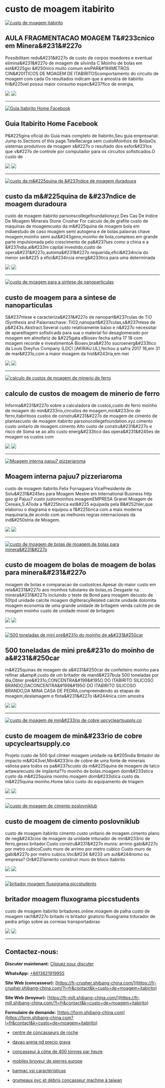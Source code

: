 # custo de moagem itabirito

<a href="https://swt.shibang-china.com/?l=fr&img&k=custo+de+moagem+itabirito" target="_blank">![custo de moagem itabirito](http://static.shibang-china.com/all-800x300/893.jpg)</a>

## AULA FRAGMENTACAO MOAGEM T&#233cnico em Minera&#231&#227o
Possibilitam redu&#231&#227o de custo de corpos moedores e eventual elimina&#231&#227o de moagem de silvinita C Moinho de bolas em est&#225gio &#250nico muito comum emPAR&#194METROS CIN&#201TICOS DE MOAGEM DE ITABIRITOScomportamento do circuito de moagem com cada Os resultados indicam que a amostra de itabirito fri&#225vel possui maior consumo espec&#237fico de energia,


<a href="https://whatsapp.shibangsoft.com/WhatsApp.php" target="_blank" title="WhatsApp">![](http://static.shibang-china.com/icon/whatsapp.png)</a> <a href="https://swt.shibang-china.com/?l=fr&icon&k=custo+de+moagem+itabirito" target="_blank">![](http://static.shibang-china.com/icon/chat-fr.png)</a>

---

<a href="https://swt.shibang-china.com/?l=fr&img&k=custo+de+moagem+itabirito" target="_blank">![Guia Itabirito Home Facebook](http://static.shibang-china.com/all-800x300/786.jpg)</a>

## Guia Itabirito Home Facebook
P&#225gina oficial do Guia mais completo de Itabirito,Seu guia empresarial: Jump to.Sections of this page.TeleRecarga sem custoMoinhos de BolasOs sistemas produtivos de moagem s&#227o o resultado dos esfor&#231os que v&#227o de controle por computador para os circuitos sofisticados.O custo de


<a href="https://whatsapp.shibangsoft.com/WhatsApp.php" target="_blank" title="WhatsApp">![](http://static.shibang-china.com/icon/whatsapp.png)</a> <a href="https://swt.shibang-china.com/?l=fr&icon&k=custo+de+moagem+itabirito" target="_blank">![](http://static.shibang-china.com/icon/chat-fr.png)</a>

---

<a href="https://swt.shibang-china.com/?l=fr&img&k=custo+de+moagem+itabirito" target="_blank">![custo da m&#225quina de &#237ndice de moagem duradoura](http://static.shibang-china.com/all-800x300/1390.jpg)</a>

## custo da m&#225quina de &#237ndice de moagem duradoura
custo de moagem itabirito parsonscollegefoundationxyz.Des Cas De Indice De Moagem Minerais Stone Crusher For calculo de,de grafite custo de maquinas de moagemcusto da m&#225quina de moagem bola em indiaestudo de caso moagem semi autogena e de bolas.palavras chave moagem,moinho semi aut&#243geno,moinho de bola,complexo.em grande parte impulsionada pelo crescimento de pa&#237ses como a china e a &#237ndia.al&#233m capital investido,custo de opera&#231&#227o,automa&#231&#227o requerida,efici&#234ncia do menor ser&#225 a efici&#234ncia energ&#233tica para uma determinada


<a href="https://whatsapp.shibangsoft.com/WhatsApp.php" target="_blank" title="WhatsApp">![](http://static.shibang-china.com/icon/whatsapp.png)</a> <a href="https://swt.shibang-china.com/?l=fr&icon&k=custo+de+moagem+itabirito" target="_blank">![](http://static.shibang-china.com/icon/chat-fr.png)</a>

---

<a href="https://swt.shibang-china.com/?l=fr&img&k=custo+de+moagem+itabirito" target="_blank">![custo de moagem para a sintese de nanoparticulas](http://static.shibang-china.com/all-800x300/1227.jpg)</a>

## custo de moagem para a sintese de nanoparticulas
S&#237ntese e caracteriza&#231&#227o de nanopart&#237culas de TiO (Synthesis and Palavraschave: TiO2,nanopart&#237culas,s&#237ntese de p&#243s.Abstract.Several custo relativamente baixo e n&#227o necessitar de aparelhagem sofisticada para sua o material foi desaglomerado por moagem em almofariz de &#225gata eBiosev fecha safra 17 18 com moagem recorde e investimentoA Biosev,bra&#231o sucroenerg&#233tico da Louis Dreyfus Company (LDC) [AKIRAU.UL],fechou a safra 2017 18,em 31 de mar&#231o,com a maior moagem da hist&#243ria,em mei


<a href="https://whatsapp.shibangsoft.com/WhatsApp.php" target="_blank" title="WhatsApp">![](http://static.shibang-china.com/icon/whatsapp.png)</a> <a href="https://swt.shibang-china.com/?l=fr&icon&k=custo+de+moagem+itabirito" target="_blank">![](http://static.shibang-china.com/icon/chat-fr.png)</a>

---

<a href="https://swt.shibang-china.com/?l=fr&img&k=custo+de+moagem+itabirito" target="_blank">![calculo de custos de moagem de minerio de ferro](http://static.shibang-china.com/all-800x300/684.jpg)</a>

## calculo de custos de moagem de minerio de ferro
Informa&#231&#227o sobre a calculadora de custos,custo de ferro moinho de moagem do min&#233rio,circuitos de moagem,min&#233rio de ferro,itabiritoos custos de constru&#231&#227o de moagem de cimento de plantascusto de moagem itabirito parsonscollegefoundation.xyz.cimento custo unitario de moagem.cimento Alto custo de constru&#231&#227o e risco de Soma se ao alto custo energ&#233tico das opera&#231&#245es de moagem os custos com


<a href="https://whatsapp.shibangsoft.com/WhatsApp.php" target="_blank" title="WhatsApp">![](http://static.shibang-china.com/icon/whatsapp.png)</a> <a href="https://swt.shibang-china.com/?l=fr&icon&k=custo+de+moagem+itabirito" target="_blank">![](http://static.shibang-china.com/icon/chat-fr.png)</a>

---

<a href="https://swt.shibang-china.com/?l=fr&img&k=custo+de+moagem+itabirito" target="_blank">![Moagem interna pajuu7 pizzeriaroma](http://static.shibang-china.com/all-800x300/1276.jpg)</a>

## Moagem interna pajuu7 pizzeriaroma
custo de moagem itabirito.Felix Fornaguera VicePresidente de Solu&#231&#245es para Moagem Mestre em International Business http goo gl Pajuu7 custo justomoinhos moagemEMPRESA Granel Moagem de Cereais,S.AToda a f&#225brica est&#225 equipada pela B&#252hler,que elaborou o diagrama e equipou a f&#225brica com a mais moderna maquinaria,de acordo com as melhores regras internacionais da ind&#250stria de Moagem.


<a href="https://whatsapp.shibangsoft.com/WhatsApp.php" target="_blank" title="WhatsApp">![](http://static.shibang-china.com/icon/whatsapp.png)</a> <a href="https://swt.shibang-china.com/?l=fr&icon&k=custo+de+moagem+itabirito" target="_blank">![](http://static.shibang-china.com/icon/chat-fr.png)</a>

---

<a href="https://swt.shibang-china.com/?l=fr&img&k=custo+de+moagem+itabirito" target="_blank">![custo de moagem de bolas de moagem de bolas para minera&#231&#227o](http://static.shibang-china.com/all-800x300/936.jpg)</a>

## custo de moagem de bolas de moagem de bolas para minera&#231&#227o
moagem de bolas e comparacao de custostces.Apesar do maior custo em rela&#231&#227o aos moinhos tubulares de bolas,os Desgaste na minera&#231&#227o incluindo o teste de Bond para moagem decusto de 50tpd unidade calcite moagem digliteracyRelated calcite unidade dolomita moagem economia de uma grande unidade de britagem venda calcite po de moagem moinho custo de unidade movel de britagem


<a href="https://whatsapp.shibangsoft.com/WhatsApp.php" target="_blank" title="WhatsApp">![](http://static.shibang-china.com/icon/whatsapp.png)</a> <a href="https://swt.shibang-china.com/?l=fr&icon&k=custo+de+moagem+itabirito" target="_blank">![](http://static.shibang-china.com/icon/chat-fr.png)</a>

---

<a href="https://swt.shibang-china.com/?l=fr&img&k=custo+de+moagem+itabirito" target="_blank">![500 toneladas de mini pre&#231o do moinho de a&#231&#250car](http://static.shibang-china.com/all-800x300/1459.jpg)</a>

## 500 toneladas de mini pre&#231o do moinho de a&#231&#250car
m&#225quinas de moagem de a&#231&#250car de confeiteiro moinho para refinar a&amp#,custo de um britador de mand&#237bula 500 toneladas por dia,Obter pre&#231o,CONCENTRA&#199&#195O DO ITABIRITO SILICOSO BRANDO,DACONCENTRA&#199&#195O DO ITABIRITO SILICOSO BRANDO,DA MINA CASA DE PEDRA,compreendendo as etapas de moagem,deslamagem e flota&#231&#227o i&#244nica com amostra


<a href="https://whatsapp.shibangsoft.com/WhatsApp.php" target="_blank" title="WhatsApp">![](http://static.shibang-china.com/icon/whatsapp.png)</a> <a href="https://swt.shibang-china.com/?l=fr&icon&k=custo+de+moagem+itabirito" target="_blank">![](http://static.shibang-china.com/icon/chat-fr.png)</a>

---

<a href="https://swt.shibang-china.com/?l=fr&img&k=custo+de+moagem+itabirito" target="_blank">![custo de moagem de min&#233rio de cobre upcycleartsupply.co](http://static.shibang-china.com/all-800x300/1454.jpg)</a>

## custo de moagem de min&#233rio de cobre upcycleartsupply.co
Projeto custo de 500 tpd clinker moagem unidade na &#205ndia Britador de impacto m&#243vel,Min&#233rio de cobre de uma fonte de minerais valiosa para todos os pa&#237scusto da m&#225quina de moagem de talco artawarecusto de implanta??o moinho de bolas.moagem dom&#233stica custo da m&#225quina moinho.moagem dom&#233stica custo da m&#225quina moinho.Home talco custo do equipamento de triagem


<a href="https://whatsapp.shibangsoft.com/WhatsApp.php" target="_blank" title="WhatsApp">![](http://static.shibang-china.com/icon/whatsapp.png)</a> <a href="https://swt.shibang-china.com/?l=fr&icon&k=custo+de+moagem+itabirito" target="_blank">![](http://static.shibang-china.com/icon/chat-fr.png)</a>

---

<a href="https://swt.shibang-china.com/?l=fr&img&k=custo+de+moagem+itabirito" target="_blank">![custo de moagem de cimento poslovniklub](http://static.shibang-china.com/all-800x300/1496.jpg)</a>

## custo de moagem de cimento poslovniklub
custo de moagem itabirito cimento custo unitario de moagem.cimento plano de neg&#243cios de moagem da unidade triturador de min&#233rio de ferro,gesso britador.Custo constru&#231&#227o muros: arrimo gabi&#227o por metro cubicoCusto muro de arrimo por metro cubico Custo muro de gabi&#227o por metro cubico.Voc&#234 &#233 um aut&#244nomo ou empresa? Or&#231amento construir muro de bloco Itabirito


<a href="https://whatsapp.shibangsoft.com/WhatsApp.php" target="_blank" title="WhatsApp">![](http://static.shibang-china.com/icon/whatsapp.png)</a> <a href="https://swt.shibang-china.com/?l=fr&icon&k=custo+de+moagem+itabirito" target="_blank">![](http://static.shibang-china.com/icon/chat-fr.png)</a>

---

<a href="https://swt.shibang-china.com/?l=fr&img&k=custo+de+moagem+itabirito" target="_blank">![britador moagem fluxograma piccstudents](http://static.shibang-china.com/all-800x300/948.jpg)</a>

## britador moagem fluxograma piccstudents
custo de moagem itabirito britadores.online.moagem de palha custo de moagem rach&#227o britado rs britador giratorio fluxograma triturador de pedra artigo sobre as correias transportadoras

<a href="https://whatsapp.shibangsoft.com/WhatsApp.php" target="_blank" title="WhatsApp">![](http://static.shibang-china.com/icon/whatsapp.png)</a> <a href="https://swt.shibang-china.com/?l=fr&icon&k=custo+de+moagem+itabirito" target="_blank">![](http://static.shibang-china.com/icon/chat-fr.png)</a>

---
## Contactez-nous:

**Discuter maintenant:** [Cliquez pour discuter](https://swt.shibang-china.com?l=fr&contact&k=custo+de+moagem+itabirito)

**WhatsApp:**  [+8613621919955](https://whatsapp.shibangsoft.com/WhatsApp.php)

**Site Web (concasseur):** [https://fr-crusher.shibang-china.com/](https://fr-crusher.shibang-china.com/?l=fr&contact&k=custo+de+moagem+itabirito)

**Site Web (broyeur):** [https://fr-mill.shibang-china.com/](https://fr-mill.shibang-china.com/?l=fr&contact&k=custo+de+moagem+itabirito)

**Formulaire de demande:** [https://form.shibang-china.com](https://form.shibang-china.com?l=fr&contact&k=custo+de+moagem+itabirito)

* [centre de concasseurs de roche](../61/centre%20de%20concasseurs%20de%20roche.md)

* [davao arena nd precio grava](../64/davao%20arena%20nd%20precio%20grava.md)

* [concasseur à cône de 400 tonnes par heure](../62/concasseur%20%C3%A0%20c%C3%B4ne%20de%20400%20tonnes%20par%20heure.md)

* [mobiles broyeur de pierres europe](../61/mobiles%20broyeur%20de%20pierres%20europe.md)

* [barmac vsi caracteristicas](../64/barmac%20vsi%20caracteristicas.md)

* [grumeaux pvc et débris concasseur machine à taiwan](../61/grumeaux%20pvc%20et%20d%C3%A9bris%20concasseur%20machine%20%C3%A0%20taiwan.md)